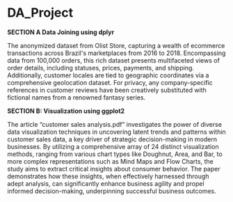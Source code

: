 # DA_Project
**SECTION A Data Joining using dplyr**

The anonymized dataset from Olist Store, capturing a wealth of ecommerce 
transactions across Brazil's marketplaces from 2016 to 2018. Encompassing data 
from 100,000 orders, this rich dataset presents multifaceted views of order details, 
including statuses, prices, payments, and shipping. Additionally, customer locales are 
tied to geographic coordinates via a comprehensive geolocation dataset. For privacy, 
any company-specific references in customer reviews have been creatively 
substituted with fictional names from a renowned fantasy series.

**SECTION B: Visualization using ggplot2**  

The article “customer sales analysis.pdf” investigates the power of diverse data 
visualization techniques in uncovering latent trends and patterns within customer sales 
data, a key driver of strategic decision-making in modern businesses. By utilizing a 
comprehensive array of 24 distinct visualization methods, ranging from various chart 
types like Doughnut, Area, and Bar, to more complex representations such as Mind 
Maps and Flow Charts, the study aims to extract critical insights about consumer 
behavior. The paper demonstrates how these insights, when effectively harnessed 
through adept analysis, can significantly enhance business agility and propel informed 
decision-making, underpinning successful business outcomes.
